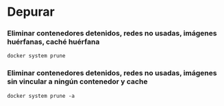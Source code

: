 # Depurar

### Eliminar contenedores detenidos, redes no usadas, imágenes huérfanas, caché huérfana

```
docker system prune
```

### Eliminar contenedores detenidos, redes no usadas, imágenes sin vincular a ningún contenedor y cache

```
docker system prune -a
```